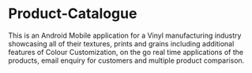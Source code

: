 # Product-Catalogue
This is an Android Mobile application for a Vinyl manufacturing industry showcasing all of their textures, prints and grains including additional features of Colour Customization, on the go real time applications of the products, email enquiry for customers and multiple product comparison.
